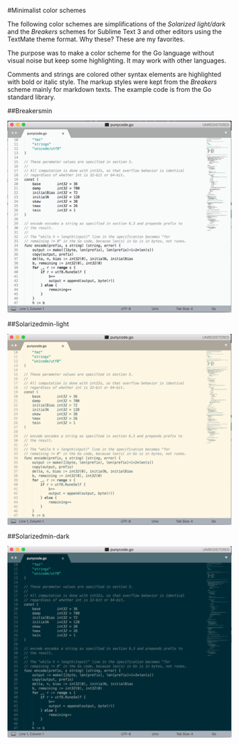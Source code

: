 #Minimalist color schemes

The following color schemes are simplifications of the *Solarized light/dark* and the *Breakers* schemes for Sublime Text 3 and other editors using the TextMate theme format. Why these? These are my favorites.

The purpose was to make a color scheme for the Go language without visual noise but keep some highlighting. It may work with other languages.

Comments and strings are colored other syntax elements are highlighted with bold or italic style. The markup styles were kept from the *Breakers* scheme mainly for markdown texts. The example code is from the Go standard library.

##Breakersmin

![Breakersmin](breakersmin.png "Breakersmin")

##Solarizedmin-light

![Solarizedmin-light](solarizedmin-light.png "Solarizedmin-light")

##Solarizedmin-dark

![Solarizedmin-dark](solarizedmin-dark.png "Solarizedmin-dark")
